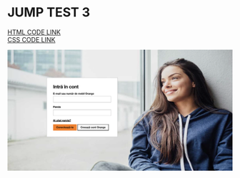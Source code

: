 # JUMP TEST 3 

[HTML CODE LINK](https://github.com/rzvn332/JUMP/blob/main/JUMP-TEST-3/jump.html)<br>
[CSS CODE LINK](https://github.com/rzvn332/JUMP/blob/main/JUMP-TEST-3/style.css)


![Image Alt Text](https://github.com/rzvn332/JUMP/blob/main/JUMP-TEST-3/images/%233.png)
